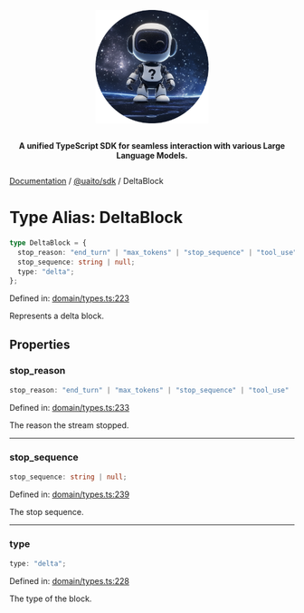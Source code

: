 <div style="display:flex; flex-direction:column; align-items:center;">
<p align="center">
  <img src="../UAITO.png" alt="UAITO Logo" width="200"/>
</p>

<p align="center">
  <strong>A unified TypeScript SDK for seamless interaction with various Large Language Models.</strong>
</p>
</div>

[Documentation](README.md) / [@uaito/sdk](@uaito.sdk.md) / DeltaBlock

# Type Alias: DeltaBlock

```ts
type DeltaBlock = {
  stop_reason: "end_turn" | "max_tokens" | "stop_sequence" | "tool_use" | null;
  stop_sequence: string | null;
  type: "delta";
};
```

Defined in: [domain/types.ts:223](https://github.com/elribonazo/uaito/blob/67954ddafa72656ac93232fb4a5af024ea5efed4/packages/sdk/src/domain/types.ts#L223)

Represents a delta block.

## Properties

### stop\_reason

```ts
stop_reason: "end_turn" | "max_tokens" | "stop_sequence" | "tool_use" | null;
```

Defined in: [domain/types.ts:233](https://github.com/elribonazo/uaito/blob/67954ddafa72656ac93232fb4a5af024ea5efed4/packages/sdk/src/domain/types.ts#L233)

The reason the stream stopped.

***

### stop\_sequence

```ts
stop_sequence: string | null;
```

Defined in: [domain/types.ts:239](https://github.com/elribonazo/uaito/blob/67954ddafa72656ac93232fb4a5af024ea5efed4/packages/sdk/src/domain/types.ts#L239)

The stop sequence.

***

### type

```ts
type: "delta";
```

Defined in: [domain/types.ts:228](https://github.com/elribonazo/uaito/blob/67954ddafa72656ac93232fb4a5af024ea5efed4/packages/sdk/src/domain/types.ts#L228)

The type of the block.
